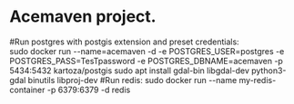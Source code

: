 # Acemaven project.

#Run postgres with postgis extension and preset credentials:    
    sudo docker run --name=acemaven -d -e POSTGRES_USER=postgres -e POSTGRES_PASS=TesTpassword -e POSTGRES_DBNAME=acemaven -p 5434:5432 kartoza/postgis
    sudo apt install gdal-bin libgdal-dev python3-gdal binutils libproj-dev
#Run redis:
    sudo docker run --name my-redis-container -p 6379:6379 -d redis